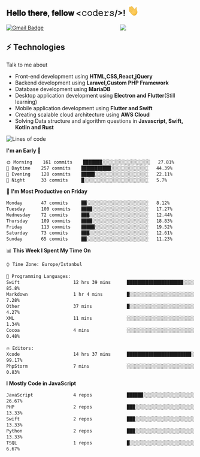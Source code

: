 <h2> 𝐇𝐞𝐥𝐥𝐨 𝐭𝐡𝐞𝐫𝐞, 𝐟𝐞𝐥𝐥𝐨𝐰 <𝚌𝚘𝚍𝚎𝚛𝚜/>! <img src="https://raw.githubusercontent.com/ABSphreak/ABSphreak/master/gifs/Hi.gif" width="30px"></h2>

<img align='right' src='https://user-images.githubusercontent.com/5713670/87202985-820dcb80-c2b6-11ea-9f56-7ec461c497c3.gif' width='200"'>

[![Gmail Badge](https://img.shields.io/badge/-osein.wtr@gmail.com-c14438?style=flat-square&logo=Gmail&logoColor=white&link=mailto:osein.wtr@gmail.com)](mailto:osein.wtr@gmail.com)


## ⚡ Technologies
Talk to me about
- Front-end development using **HTML,CSS,React,jQuery**
- Backend development using **Laravel,Custom PHP Framework**
- Database development using **MariaDB**
- Desktop application development using **Electron and Flutter**(Still learning)
- Mobile application development using **Flutter and Swift**
- Creating scalable cloud architecture using **AWS Cloud**
- Solving Data structure and algorithm questions in **Javascript, Swift, Kotlin and Rust**

<!--## Hello World!! 🤔
- 💬 Ask me about anything an everything.
- 📫 Read my blogs: [Harsh Blog](https://harshblog.xyz)
- 🎯 Portfolio site: [Portfolio](https://harshkumarkhatri.github.io/Portfolio-Site/index.html)
- 🔔 Subscribe:- [Harsh Kumar Khatri](https://www.youtube.com/channel/UCKNtMU9M559bmXxKoT6YeJw)
- ⚡ Fun fact: Internet users blink less than usual.-->

<!--START_SECTION:waka-->
![Lines of code](https://img.shields.io/badge/From%20Hello%20World%20I%27ve%20Written-26.0%20million%20lines%20of%20code-blue)

**I'm an Early 🐤** 

```text
🌞 Morning    161 commits    ███████░░░░░░░░░░░░░░░░░░   27.81% 
🌆 Daytime    257 commits    ███████████░░░░░░░░░░░░░░   44.39% 
🌃 Evening    128 commits    █████░░░░░░░░░░░░░░░░░░░░   22.11% 
🌙 Night      33 commits     █░░░░░░░░░░░░░░░░░░░░░░░░   5.7%

```
📅 **I'm Most Productive on Friday** 

```text
Monday       47 commits     ██░░░░░░░░░░░░░░░░░░░░░░░   8.12% 
Tuesday      100 commits    ████░░░░░░░░░░░░░░░░░░░░░   17.27% 
Wednesday    72 commits     ███░░░░░░░░░░░░░░░░░░░░░░   12.44% 
Thursday     109 commits    ████░░░░░░░░░░░░░░░░░░░░░   18.83% 
Friday       113 commits    █████░░░░░░░░░░░░░░░░░░░░   19.52% 
Saturday     73 commits     ███░░░░░░░░░░░░░░░░░░░░░░   12.61% 
Sunday       65 commits     ██░░░░░░░░░░░░░░░░░░░░░░░   11.23%

```


📊 **This Week I Spent My Time On** 

```text
⌚︎ Time Zone: Europe/Istanbul

💬 Programming Languages: 
Swift                    12 hrs 39 mins      █████████████████████░░░░   85.8% 
Markdown                 1 hr 4 mins         █░░░░░░░░░░░░░░░░░░░░░░░░   7.28% 
Other                    37 mins             █░░░░░░░░░░░░░░░░░░░░░░░░   4.27% 
XML                      11 mins             ░░░░░░░░░░░░░░░░░░░░░░░░░   1.34% 
Cocoa                    4 mins              ░░░░░░░░░░░░░░░░░░░░░░░░░   0.48%

🔥 Editors: 
Xcode                    14 hrs 37 mins      ████████████████████████░   99.17% 
PhpStorm                 7 mins              ░░░░░░░░░░░░░░░░░░░░░░░░░   0.83%

```

**I Mostly Code in JavaScript** 

```text
JavaScript               4 repos             ██████░░░░░░░░░░░░░░░░░░░   26.67% 
PHP                      2 repos             ███░░░░░░░░░░░░░░░░░░░░░░   13.33% 
Swift                    2 repos             ███░░░░░░░░░░░░░░░░░░░░░░   13.33% 
Python                   2 repos             ███░░░░░░░░░░░░░░░░░░░░░░   13.33% 
TSQL                     1 repos             █░░░░░░░░░░░░░░░░░░░░░░░░   6.67%

```



<!--END_SECTION:waka-->
